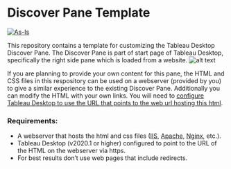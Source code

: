 # Discover Pane Template
[![As-Is](https://img.shields.io/badge/Support%20Level-As--Is-e8762c.svg)](https://www.tableau.com/support-levels-it-and-developer-tools)

This repository contains a template for customizing the Tableau Desktop Discover Pane.
The Discover Pane is part of start page of Tableau Desktop, specifically the right side pane which is loaded from a website.
![alt text](https://help.tableau.com/current/pro/desktop/en-us/Img/environment_startpage.png "Tableau Desktop Start Page")

If you are planning to provide your own content for this pane, the HTML and CSS files in this respository can be used on a webserver (provided by you) to give a similar experience to the existing Discover Pane.  Additionally you can modify the HTML with your own links.  You will need to [configure Tableau Desktop to use the URL that points to the web url hosting this html](https://help.tableau.com/v2020.1/desktopdeploy/en-us/desktop_deploy_setting_changes.htm).


### Requirements:
* A webserver that hosts the html and css files ([IIS](https://www.iis.net), [Apache](https://httpd.apache.org), [Nginx](https://www.nginx.com), etc.).
* Tableau Desktop (v2020.1 or higher) configured to point to the URL of the HTML on the webserver via https.
* For best results don’t use web pages that include redirects.
